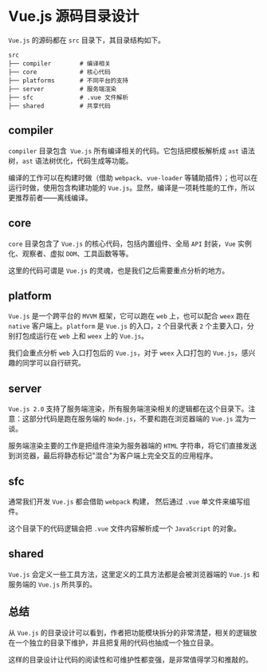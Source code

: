 # Vue.js 源码目录设计

`Vue.js` 的源码都在 `src` 目录下，其目录结构如下。

```
src
├── compiler        # 编译相关 
├── core            # 核心代码 
├── platforms       # 不同平台的支持
├── server          # 服务端渲染
├── sfc             # .vue 文件解析
├── shared          # 共享代码
```

## compiler

`compiler` 目录包含` Vue.js` 所有编译相关的代码。它包括把模板解析成 `ast` 语法树，`ast` 语法树优化，代码生成等功能。

编译的工作可以在构建时做（借助 `webpack`、`vue-loader` 等辅助插件）；也可以在运行时做，使用包含构建功能的 `Vue.js`。显然，编译是一项耗性能的工作，所以更推荐前者——离线编译。

## core

`core` 目录包含了 `Vue.js` 的核心代码，包括内置组件、全局 `API` 封装，`Vue` 实例化、观察者、虚拟 `DOM`、工具函数等等。

这里的代码可谓是 `Vue.js` 的灵魂，也是我们之后需要重点分析的地方。

## platform

`Vue.js` 是一个跨平台的 `MVVM` 框架，它可以跑在 `web` 上，也可以配合 `weex` 跑在 `native` 客户端上。`platform` 是 `Vue.js` 的入口，`2` 个目录代表 `2` 个主要入口，分别打包成运行在 `web` 上和 `weex` 上的 `Vue.js`。

我们会重点分析 `web` 入口打包后的 `Vue.js`，对于 `weex` 入口打包的 `Vue.js`，感兴趣的同学可以自行研究。

## server

`Vue.js 2.0` 支持了服务端渲染，所有服务端渲染相关的逻辑都在这个目录下。注意：这部分代码是跑在服务端的 `Node.js`，不要和跑在浏览器端的 `Vue.js` 混为一谈。

服务端渲染主要的工作是把组件渲染为服务器端的 `HTML` 字符串，将它们直接发送到浏览器，最后将静态标记"混合"为客户端上完全交互的应用程序。

## sfc

通常我们开发 `Vue.js` 都会借助 `webpack` 构建， 然后通过 `.vue` 单文件来编写组件。

这个目录下的代码逻辑会把 `.vue` 文件内容解析成一个 `JavaScript` 的对象。

## shared

`Vue.js` 会定义一些工具方法，这里定义的工具方法都是会被浏览器端的 `Vue.js` 和服务端的 `Vue.js` 所共享的。

## 总结

从 `Vue.js` 的目录设计可以看到，作者把功能模块拆分的非常清楚，相关的逻辑放在一个独立的目录下维护，并且把复用的代码也抽成一个独立目录。

这样的目录设计让代码的阅读性和可维护性都变强，是非常值得学习和推敲的。


